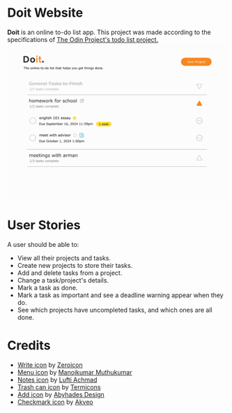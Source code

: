 # Doit Website
**Doit** is an online to-do list app. This project was made according to the specifications of [The Odin Project's todo list project.](https://www.theodinproject.com/lessons/node-path-javascript-todo-list)
![Doit webapp mockup](https://github.com/liuworkgit/doit-webapp/blob/main/ui-prototypes/Doit%20Layout%20Mockup.png)

# User Stories
A user should be able to:
- View all their projects and tasks.
- Create new projects to store their tasks.
- Add and delete tasks from a project.
- Change a task/project's details.
- Mark a task as done.
- Mark a task as important and see a deadline warning appear when they do.
- See which projects have uncompleted tasks, and which ones are all done.

# Credits
- [Write icon](https://iconscout.com/free-icon/write-1885782) by [Zeroicon](https://iconscout.com/contributors/Ardiansyah)
- [Menu icon](https://iconscout.com/free-icon/menu-8271435) by [Manojkumar Muthukumar](https://iconscout.com/contributors/manoj10101996)
- [Notes icon](https://iconscout.com/free-icon/notes-2760151) by [Lufti Achmad](https://iconscout.com/contributors/lutfix)
- [Trash can icon](https://iconscout.com/free-icon/trash-can-4395714) by [Termicons](https://iconscout.com/contributors/Redmatric%20Studio)
- [Add icon](https://iconscout.com/icon/add-3524145) by [Abyhades Design](https://iconscout.com/contributors/abyhadesign)
- [Checkmark icon](https://iconscout.com/free-icon/checkmark-1767467) by [Akveo](https://iconscout.com/contributors/eva-icons)
